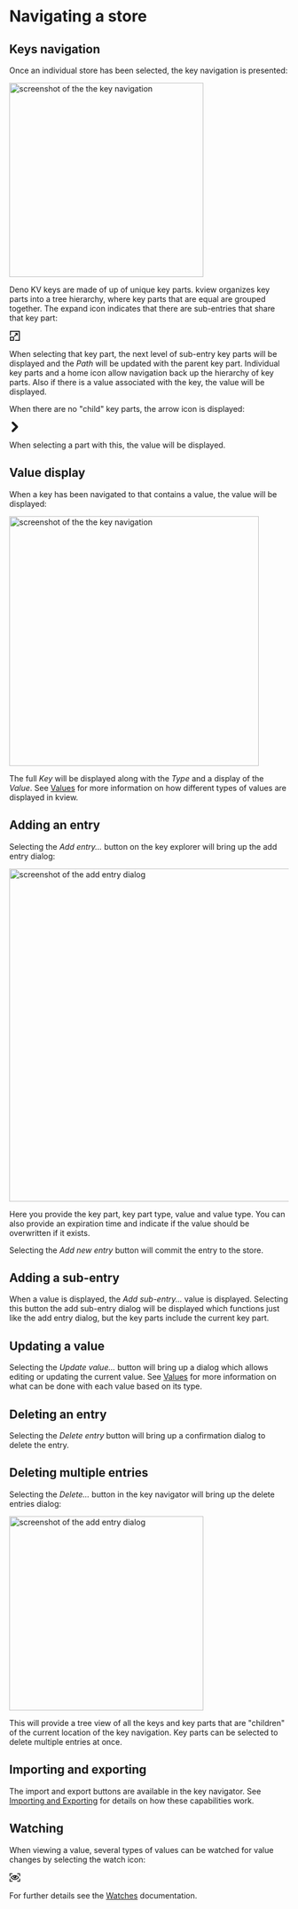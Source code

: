 # Navigating a store

## Keys navigation

Once an individual store has been selected, the key navigation is presented:

<img src="/images/key_view.png" alt="screenshot of the the key navigation" width="350" class="mx-auto" />

Deno KV keys are made of up of unique key parts. kview organizes key parts into
a tree hierarchy, where key parts that are equal are grouped together. The
expand icon indicates that there are sub-entries that share that key part:

<svg height="20" width="20" version="1.1" viewBox="0 0 512 512" xmlns="http://www.w3.org/2000/svg" fill="currentColor"><g><path d="m464.57 486.4h-181.78c-12.051 0-21.828-9.7734-21.828-21.828 0-12.051 9.7734-21.828 21.828-21.828h159.95v-373.5h-373.5v154.39c0 12.051-9.7734 21.828-21.828 21.828-12.051 0.003906-21.816-9.7695-21.816-21.816v-176.21c0-12.055 9.7734-21.82 21.824-21.82h417.15c12.047 0 21.82 9.7656 21.82 21.82v417.15c0 12.059-9.7734 21.824-21.824 21.824z" /><path d="m390.2 143.61v79.879c0 12.059-9.7656 21.828-21.828 21.828s-21.828-9.7656-21.828-21.828v-27.172l-91.164 91.164c-4.2539 4.2539-9.8203 6.3828-15.441 6.3828-5.5664 0-11.133-2.1289-15.387-6.3828-8.5664-8.5078-8.5664-22.371 0-30.879l91.117-91.172h-27.117c-12.059 0-21.828-9.7656-21.828-21.828 0-12.059 9.7656-21.828 21.828-21.828h79.82c12.059 0.007813 21.828 9.7773 21.828 21.836z" /><path d="m197.47 486.4h-150.04c-12.051 0-21.824-9.7656-21.824-21.82v-150.04c0-12.051 9.7734-21.828 21.828-21.828h150.04c12.051 0 21.828 9.7734 21.828 21.828v150.04c-0.011719 12.055-9.7812 21.82-21.832 21.82zm-128.22-43.645h106.39v-106.39h-106.39z" /></g></svg>

When selecting that key part, the next level of sub-entry key parts will be
displayed and the _Path_ will be updated with the parent key part. Individual
key parts and a home icon allow navigation back up the hierarchy of key parts.
Also if there is a value associated with the key, the value will be displayed.

When there are no "child" key parts, the arrow icon is displayed:

<svg height="20" width="20" version="1.1" viewBox="0 0 512 512" xmlns="http://www.w3.org/2000/svg" fill="currentColor"><path d="m160.26 499.2c-13.312 0-26.113-5.1211-36.352-14.848-19.969-19.969-19.969-52.734 0-72.703l155.13-155.65-155.14-155.65c-19.969-19.969-19.969-52.734 0-72.703s52.734-19.969 72.703 0l192 192c9.7266 9.7266 14.848 22.527 14.848 36.352s-5.6328 26.625-14.848 36.352l-192 192c-10.242 9.7266-23.555 14.848-36.352 14.848z" /></svg>

When selecting a part with this, the value will be displayed.

## Value display

When a key has been navigated to that contains a value, the value will be
displayed:

<img src="/images/value.png" alt="screenshot of the the key navigation" width="450" class="mx-auto" />

The full _Key_ will be displayed along with the _Type_ and a display of the
_Value_. See [Values](./values) for more information on how different types of
values are displayed in kview.

## Adding an entry

Selecting the _Add entry..._ button on the key explorer will bring up the add
entry dialog:

<img src="/images/add_entry.png" alt="screenshot of the add entry dialog" width="600" class="mx-auto" />

Here you provide the key part, key part type, value and value type. You can also
provide an expiration time and indicate if the value should be overwritten if it
exists.

Selecting the _Add new entry_ button will commit the entry to the store.

## Adding a sub-entry

When a value is displayed, the _Add sub-entry..._ value is displayed. Selecting
this button the add sub-entry dialog will be displayed which functions just like
the add entry dialog, but the key parts include the current key part.

## Updating a value

Selecting the _Update value..._ button will bring up a dialog which allows
editing or updating the current value. See [Values](./values) for more
information on what can be done with each value based on its type.

## Deleting an entry

Selecting the _Delete entry_ button will bring up a confirmation dialog to
delete the entry.

## Deleting multiple entries

Selecting the _Delete..._ button in the key navigator will bring up the delete
entries dialog:

<img src="/images/delete_entries.png" alt="screenshot of the add entry dialog" width="350" class="mx-auto" />

This will provide a tree view of all the keys and key parts that are "children"
of the current location of the key navigation. Key parts can be selected to
delete multiple entries at once.

## Importing and exporting

The import and export buttons are available in the key navigator. See
[Importing and Exporting](./importing_exporting) for details on how these
capabilities work.

## Watching

When viewing a value, several types of values can be watched for value changes
by selecting the watch icon:

<svg height="20" width="20" version="1.1" viewBox="0 0 512 512" xmlns="http://www.w3.org/2000/svg" fill="currentColor"><g><path d="m442.37 268.29c5.6328-7.168 5.6328-16.895 0-24.062-3.582-4.0977-83.969-98.305-186.37-98.305s-182.79 93.695-186.37 97.793c-5.6328 7.168-5.6328 16.895 0 24.062 3.582 4.0938 83.969 98.301 186.37 98.301s182.79-94.207 186.37-97.789zm-201.21-74.242c12.801 0 23.039 10.238 23.039 23.039 0 12.801-10.238 23.039-23.039 23.039-12.801 0-23.039-10.238-23.039-23.039 0-12.797 10.238-23.039 23.039-23.039zm14.848 134.66c-65.023 0-122.37-49.152-145.92-72.703 14.848-14.848 43.52-39.938 79.359-56.32-3.5859 8.7031-5.6328 17.922-5.6328 28.16 0 39.938 32.258 72.703 72.703 72.703 39.938 0 72.703-32.258 72.703-72.703 0-9.7266-2.0469-19.457-5.6328-28.16 35.84 16.383 64.512 41.473 79.359 56.32-24.57 23.551-81.914 72.703-146.94 72.703z" /><path d="m18.945 198.66h25.602c3.5859 0 6.1445-3.0703 6.1445-6.1445l-0.003906-88.574h88.574c3.5859 0 6.1445-3.0703 6.1445-6.1445v-25.602c0-3.5859-3.0703-6.1445-6.1445-6.1445h-120.32c-3.5859 0-6.1445 3.0703-6.1445 6.1445v120.32c0 3.5859 3.0703 6.1445 6.1445 6.1445z" /><path d="m139.78 408.06h-88.578v-88.574c0-3.5859-3.0703-6.1445-6.1445-6.1445h-25.602c-3.5859 0-6.1445 3.0703-6.1445 6.1445v120.32c0 3.5859 3.0703 6.1445 6.1445 6.1445h120.32c3.5859 0 6.1445-3.0703 6.1445-6.1445v-25.602c0.003906-3.0703-3.0703-6.1445-6.1406-6.1445z" /><path d="m493.05 65.535h-120.83c-3.5859 0-6.1445 3.0703-6.1445 6.1445v25.602c0 3.5859 3.0703 6.1445 6.1445 6.1445h88.578v88.574c0 3.5859 3.0703 6.1445 6.1445 6.1445h25.602c3.5859 0 6.1445-3.0703 6.1445-6.1445l-0.003906-119.81c0.51172-3.582-2.5586-6.6562-5.6328-6.6562z" /><path d="m493.05 313.34h-25.602c-3.5859 0-6.1445 3.0703-6.1445 6.1445v88.574h-89.086c-3.5859 0-6.1445 3.0703-6.1445 6.1445v25.602c0 3.5859 3.0703 6.1445 6.1445 6.1445h120.32c3.5859 0 6.1445-3.0703 6.1445-6.1445v-120.32c0.51172-3.5859-2.5586-6.1445-5.6328-6.1445z" /></g></svg>

For further details see the [Watches](./watches) documentation.
